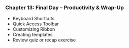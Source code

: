 ### Chapter 13: Final Day – Productivity & Wrap-Up
- Keyboard Shortcuts
- Quick Access Toolbar
- Customizing Ribbon
- Creating templates
- Review quiz or recap exercise
